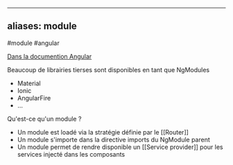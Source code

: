 
---
aliases: module
---

#module #angular

[Dans la documention Angular](https://angular.io/guide/ngmodules)

Beaucoup de librairies tierses sont disponibles en tant que NgModules 
- Material
- Ionic
- AngularFire
- ...

Qu'est-ce qu'un module ?
- Un module est loadé via la stratégie définie par le [[Router]]
- Un module s'importe dans la directive imports du NgModule parent
- Un module permet de rendre disponible un [[Service provider]] pour les services injecté dans les composants
